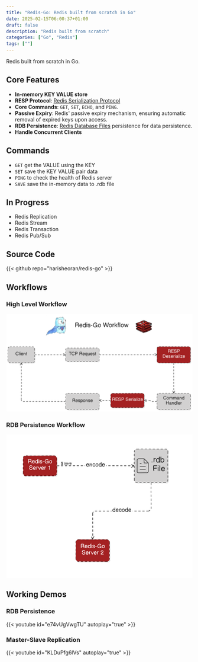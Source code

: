 ```yaml
---
title: "Redis-Go: Redis built from scratch in Go"
date: 2025-02-15T06:00:37+01:00
draft: false
description: "Redis built from scratch"
categories: ["Go", "Redis"]
tags: [""]
---
```

Redis built from scratch in Go.
## Core Features
- **In-memory KEY VALUE store**
- **RESP Protocol**: [Redis Serialization Protocol](https://redis.io/docs/latest/develop/reference/protocol-spec/)
- **Core Commands**: ```GET```, ```SET```, ```ECHO```, and ```PING```.
- **Passive Expiry**: Redis' passive expiry mechanism, ensuring automatic removal of expired keys upon access.
- **RDB Persistence**: [Redis Database Files](https://rdb.fnordig.de/file_format.html) persistence for data persistence.
- **Handle Concurrent Clients**

## Commands
- ```GET``` get the VALUE using the KEY
- ```SET``` save the KEY VALUE pair data
- ```PING``` to check the health of Redis server
- ```SAVE``` save the in-memory data to .rdb file

## In Progress
- Redis Replication
- Redis Stream
- Redis Transaction
- Redis Pub/Sub

## Source Code
{{< github repo="harisheoran/redis-go" >}}

## Workflows
### High Level Workflow
![](./arch01.png)

### RDB Persistence Workflow
![](./arch02.png)

## Working Demos
### RDB Persistence
{{< youtube id="e74vUgVwgTU" autoplay="true" >}}

### Master-Slave Replication
{{< youtube id="KLDuPfg6lVs" autoplay="true" >}}
